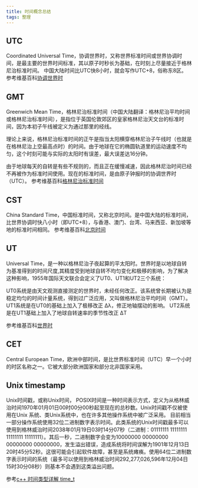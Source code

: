 ```yaml
---
title: 时间概念总结
tags: 整理
---
```


## UTC
Coordinated Universal Time，协调世界时，又称世界标准时间或世界协调时间，是最主要的世界时间标准，其以原子时秒长为基础，在时刻上尽量接近于格林尼治标准时间。
中国大陆时间比UTC快8小时，就会写作UTC+8，俗称东8区。
参考维基百科[协调世界时](https://zh.wikipedia.org/wiki/%E5%8D%8F%E8%B0%83%E4%B8%96%E7%95%8C%E6%97%B6)

## GMT
Greenwich Mean Time，格林尼治标准时间（中国大陆翻译：格林尼治平均时间或格林尼治标准时间），是指位于英国伦敦郊区的皇家格林尼治天文台的标准时间，因为本初子午线被定义为通过那里的经线。

理论上来说，格林尼治标准时间的正午是指当太阳横穿格林尼治子午线时（也就是在格林尼治上空最高点时）的时间。由于地球在它的椭圆轨道里的运动速度不均匀，这个时刻可能与实际的太阳时有误差，最大误差达16分钟。

由于地球每天的自转是有些不规则的，而且正在缓慢减速，因此格林尼治时间已经不再被作为标准时间使用。现在的标准时间，是由原子钟报时的协调世界时（UTC）。
参考维基百科[格林尼治标准时间](https://zh.wikipedia.org/wiki/%E6%A0%BC%E6%9E%97%E5%B0%BC%E6%B2%BB%E5%B9%B3%E6%97%B6)

## CST
China Standard Time，中国标准时间，又称北京时间。是中国大陆的标准时间，比世界协调时快八小时（即UTC+8），与香港、澳门、台湾、马来西亚、新加坡等地的标准时间相同。
参考维基百科[北京时间](https://zh.wikipedia.org/wiki/%E5%8C%97%E4%BA%AC%E6%97%B6%E9%97%B4)

## UT
Universal Time，是一种以格林尼治子夜起算的平太阳时。世界时是以地球自转为基准得到的时间尺度,其精度受到地球自转不均匀变化和极移的影响，为了解决这种影响，1955年国际天文联合会定义了UT0、UT1和UT2三个系统：

UT0系统是由天文观测直接测定的世界时，未经任何改正。该系统曾长期被认为是稳定均匀的时间计量系统，得到过广泛应用，又叫做格林尼治平均时间（GMT）。
UT1系统是在UT0的基础上加入了极移改正 Δλ，修正地轴摆动的影响。
UT2系统是在UT1基础上加入了地球自转速率的季节性改正 ΔT

参考维基百科[世界时](https://zh.wikipedia.org/wiki/%E4%B8%96%E7%95%8C%E6%97%B6)

## CET
Central European Time，欧洲中部时间，是比世界标准时间（UTC）早一个小时的时区名称之一。它被大部分欧洲国家和部分北非国家采用。

## Unix timestamp
Unix时间戳，或称Unix时间， POSIX时间是一种时间表示方式，定义为从格林威治时间1970年01月01日00时00分00秒起至现在的总秒数。Unix时间戳不仅被使用在Unix 系统、类Unix系统中，也在许多其他操作系统中被广泛采用。
目前相当一部分操作系统使用32位二进制数字表示时间。此类系统的Unix时间戳最多可以使用到格林威治时间2038年01月19日03时14分07秒（二进制：01111111 11111111 11111111 11111111）。其后一秒，二进制数字会变为10000000 00000000 00000000 00000000，发生溢出错误，造成系统将时间误解为1901年12月13日20时45分52秒。这很可能会引起软件故障，甚至是系统瘫痪。使用64位二进制数字表示时间的系统（最多可以使用到格林威治时间292,277,026,596年12月04日15时30分08秒）则基本不会遇到这类溢出问题。

参考[c++ 时间类型详解 time_t](http://blog.csdn.net/love_gaohz/article/details/6637625)
